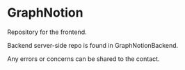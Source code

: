# GraphNotion

Repository for the frontend. 

Backend server-side repo is found in GraphNotionBackend. 


Any errors or concerns can be shared to the contact.

